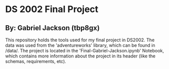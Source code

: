 # DS 2002 Final Project
## By: Gabriel Jackson (tbp8gx)

This repository holds the tools used for my final project in DS2002. The data was used from the 'adventureworks' library, which can be found in /data/.
The project is located in the 'Final-Gabriel-Jackson.ipynb' Notebook, which contains more information about the project in its header (like the schemas, requirements, etc).

